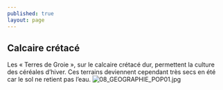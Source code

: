 ```yaml
---
published: true
layout: page
---
```

## Calcaire crétacé

Les « Terres de Groie », sur le calcaire crétacé dur, permettent la culture des céréales d’hiver. Ces terrains deviennent cependant très secs en été car le sol ne retient pas l’eau.
![08_GEOGRAPHIE_POP01.jpg]({{site.baseurl}}/data/images/8/geographie/08_GEOGRAPHIE_POP01.jpg)
